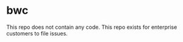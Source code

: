 # bwc
This repo does not contain any code. This repo exists for enterprise customers to file issues. 

